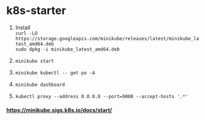 # k8s-starter

1.	Install<br>
`curl -LO https://storage.googleapis.com/minikube/releases/latest/minikube_latest_amd64.deb` <br>
`sudo dpkg -i minikube_latest_amd64.deb`

2.	`minikube start`

3.	`minikube kubectl -- get po -A`

4.	`minikube dashboard`

5.	`kubectl proxy --address 0.0.0.0 --port=9000 --accept-hosts '.*'`

#### https://minikube.sigs.k8s.io/docs/start/

